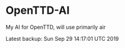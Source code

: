 # OpenTTD-AI
My AI for OpenTTD, will use primarily air

Latest backup: Sun Sep 29 14:17:01 UTC 2019
